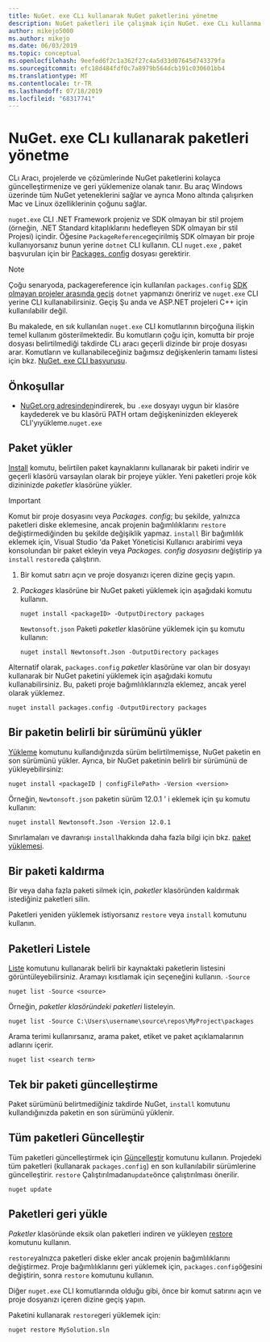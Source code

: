 ```yaml
---
title: NuGet. exe CLı kullanarak NuGet paketlerini yönetme
description: NuGet paketleri ile çalışmak için NuGet. exe CLı kullanma yönergeleri.
author: mikejo5000
ms.author: mikejo
ms.date: 06/03/2019
ms.topic: conceptual
ms.openlocfilehash: 9eefed6f2c1a362f27c4a5d33d07645d743379fa
ms.sourcegitcommit: efc18d484fdf0c7a8979b564dcb191c030601bb4
ms.translationtype: MT
ms.contentlocale: tr-TR
ms.lasthandoff: 07/18/2019
ms.locfileid: "68317741"
---
```

# <a name="manage-packages-using-the-nugetexe-cli"></a>NuGet. exe CLı kullanarak paketleri yönetme

CLı Aracı, projelerde ve çözümlerinde NuGet paketlerini kolayca güncelleştirmenize ve geri yüklemenize olanak tanır. Bu araç Windows üzerinde tüm NuGet yeteneklerini sağlar ve ayrıca Mono altında çalışırken Mac ve Linux özelliklerinin çoğunu sağlar.

`nuget.exe` CLI .NET Framework projeniz ve SDK olmayan bir stil projem (örneğin, .NET Standard kitaplıklarını hedefleyen SDK olmayan bir stil Projesi) içindir. Öğesine `PackageReference`geçirilmiş SDK olmayan bir proje kullanıyorsanız bunun yerine `dotnet` CLI kullanın. CLI `nuget.exe` , paket başvuruları için bir [Packages. config](../reference/packages-config.md) dosyası gerektirir.

> [!NOTE]
> Çoğu senaryoda, packagereference için kullanılan `packages.config` [SDK olmayan projeler arasında geçiş](../reference/migrate-packages-config-to-package-reference.md) `dotnet` yapmanızı öneririz ve `nuget.exe` CLI yerine CLI kullanabilirsiniz. Geçiş Şu anda ve ASP.NET projeleri C++ için kullanılabilir değil.

Bu makalede, en sık kullanılan `nuget.exe` CLI komutlarının birçoğuna ilişkin temel kullanım gösterilmektedir. Bu komutların çoğu için, komutta bir proje dosyası belirtilmediği takdirde CLı aracı geçerli dizinde bir proje dosyası arar. Komutların ve kullanabileceğiniz bağımsız değişkenlerin tamamı listesi için bkz. [NuGet. exe CLI başvurusu](../reference/nuget-exe-cli-reference.md).

## <a name="prerequisites"></a>Önkoşullar

- [NuGet.org adresinden](https://dist.nuget.org/win-x86-commandline/latest/nuget.exe)indirerek, bu `.exe` dosyayı uygun bir klasöre kaydederek ve bu klasörü PATH ortam değişkeninizden ekleyerek CLI'yıyükleme.`nuget.exe`

## <a name="install-a-package"></a>Paket yükler

[Install](../reference/cli-reference/cli-ref-install.md) komutu, belirtilen paket kaynaklarını kullanarak bir paketi indirir ve geçerli klasörü varsayılan olarak bir projeye yükler. Yeni paketleri proje kök dizininizde *paketler* klasörüne yükler.

> [!IMPORTANT]
> Komut bir proje dosyasını veya *Packages. config*; bu şekilde, yalnızca paketleri diske eklemesine, ancak projenin bağımlılıklarını `restore` değiştirmediğinden bu şekilde değişiklik yapmaz. `install` Bir bağımlılık eklemek için, Visual Studio 'da Paket Yöneticisi Kullanıcı arabirimi veya konsolundan bir paket ekleyin veya *Packages. config dosyasını* değiştirip ya `install` `restore`da çalıştırın.

1. Bir komut satırı açın ve proje dosyanızı içeren dizine geçiş yapın.

2. *Packages* klasörüne bir NuGet paketi yüklemek için aşağıdaki komutu kullanın.

    ```cli
    nuget install <packageID> -OutputDirectory packages
    ```

    `Newtonsoft.json` Paketi *paketler* klasörüne yüklemek için şu komutu kullanın:

    ```cli
    nuget install Newtonsoft.Json -OutputDirectory packages
    ```

Alternatif olarak, `packages.config` *paketler* klasörüne var olan bir dosyayı kullanarak bir NuGet paketini yüklemek için aşağıdaki komutu kullanabilirsiniz. Bu, paketi proje bağımlılıklarınızla eklemez, ancak yerel olarak yüklemez.

```cli
nuget install packages.config -OutputDirectory packages
```

## <a name="install-a-specific-version-of-a-package"></a>Bir paketin belirli bir sürümünü yükler

[Yükleme](../reference/cli-reference/cli-ref-install.md) komutunu kullandığınızda sürüm belirtilmemişse, NuGet paketin en son sürümünü yükler. Ayrıca, bir NuGet paketinin belirli bir sürümünü de yükleyebilirsiniz:

```cli
nuget install <packageID | configFilePath> -Version <version>
```

Örneğin, `Newtonsoft.json` paketin sürüm 12.0.1 ' i eklemek için şu komutu kullanın:

```cli
nuget install Newtonsoft.Json -Version 12.0.1
```

Sınırlamaları ve davranışı `install`hakkında daha fazla bilgi için bkz. [paket yüklemesi](#install-a-package).

## <a name="remove-a-package"></a>Bir paketi kaldırma

Bir veya daha fazla paketi silmek için, *paketler* klasöründen kaldırmak istediğiniz paketleri silin.

Paketleri yeniden yüklemek istiyorsanız `restore` veya `install` komutunu kullanın.

## <a name="list-packages"></a>Paketleri Listele

[Liste](../reference/cli-reference/cli-ref-list.md) komutunu kullanarak belirli bir kaynaktaki paketlerin listesini görüntüleyebilirsiniz. Aramayı kısıtlamak için seçeneğini kullanın. `-Source`

```cli
nuget list -Source <source>
```

Örneğin, *paketler klasöründeki paketleri* listeleyin.

```cli
nuget list -Source C:\Users\username\source\repos\MyProject\packages
```

Arama terimi kullanırsanız, arama paket, etiket ve paket açıklamalarının adlarını içerir.

```cli
nuget list <search term>
```

## <a name="update-an-individual-package"></a>Tek bir paketi güncelleştirme

Paket sürümünü belirtmediğiniz takdirde NuGet, `install` komutunu kullandığınızda paketin en son sürümünü yüklenir.

## <a name="update-all-packages"></a>Tüm paketleri Güncelleştir

Tüm paketleri güncelleştirmek için [Güncelleştir](../reference/cli-reference/cli-ref-update.md) komutunu kullanın. Projedeki tüm paketleri (kullanarak `packages.config`) en son kullanılabilir sürümlerine güncelleştirir. `restore` Çalıştırılmadan`update`önce çalıştırılması önerilir.

```cli
nuget update
```

## <a name="restore-packages"></a>Paketleri geri yükle

*Paketler* klasöründe eksik olan paketleri indiren ve yükleyen [restore](../reference/cli-reference/cli-ref-restore.md) komutunu kullanın.

`restore`yalnızca paketleri diske ekler ancak projenin bağımlılıklarını değiştirmez. Proje bağımlılıklarını geri yüklemek için, `packages.config`öğesini değiştirin, sonra `restore` komutunu kullanın.

Diğer `nuget.exe` CLI komutlarında olduğu gibi, önce bir komut satırını açın ve proje dosyanızı içeren dizine geçiş yapın.

Paketini kullanarak `restore`geri yüklemek için:

```cli
nuget restore MySolution.sln
```
